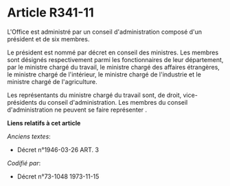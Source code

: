 # Article R341-11

L'Office est administré par un conseil d'administration composé d'un président et de six membres.

Le président est nommé par décret en conseil des ministres. Les membres sont désignés respectivement parmi les fonctionnaires
de leur département, par le ministre chargé du travail, le ministre chargé des affaires étrangères, le ministre chargé de
l'intérieur, le ministre chargé de l'industrie et le ministre chargé de l'agriculture.

Les représentants du ministre chargé du travail sont, de droit, vice-présidents du conseil d'administration. Les membres du
conseil d'administration ne peuvent se faire représenter .

**Liens relatifs à cet article**

_Anciens textes_:

  - Décret n°1946-03-26 ART. 3

_Codifié par_:

  - Décret n°73-1048 1973-11-15
